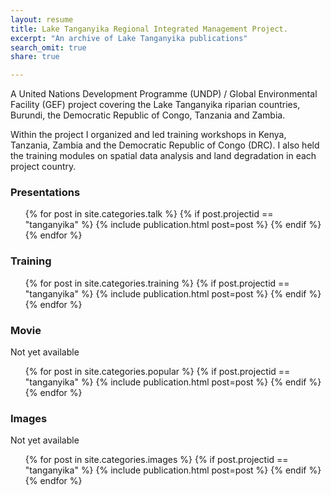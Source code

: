```yaml
---
layout: resume
title: Lake Tanganyika Regional Integrated Management Project.
excerpt: "An archive of Lake Tanganyika publications"
search_omit: true
share: true

---
```

A United Nations Development Programme (UNDP) / Global Environmental Facility (GEF) project covering the Lake Tanganyika riparian countries, Burundi, the Democratic Republic of Congo, Tanzania and Zambia.

Within the project I organized and led training workshops in Kenya, Tanzania, Zambia and the Democratic Republic of Congo (DRC). I also held the training modules on spatial data analysis and land degradation in each project country.

### Presentations

<ul class="post-list">
{% for post in site.categories.talk %}
  {% if post.projectid == "tanganyika" %}
    {% include publication.html post=post %}
  {% endif %}
{% endfor %}
</ul>

### Training

<ul class="post-list">
{% for post in site.categories.training %}
  {% if post.projectid == "tanganyika" %}
    {% include publication.html post=post %}
  {% endif %}
{% endfor %}
</ul>

### Movie

Not yet available

<ul class="post-list">
{% for post in site.categories.popular %}
  {% if post.projectid == "tanganyika" %}
    {% include publication.html post=post %}
  {% endif %}
{% endfor %}
</ul>

### Images

Not yet available

<ul class="post-list">
{% for post in site.categories.images %}
  {% if post.projectid == "tanganyika" %}
    {% include publication.html post=post %}
  {% endif %}
{% endfor %}
</ul>
